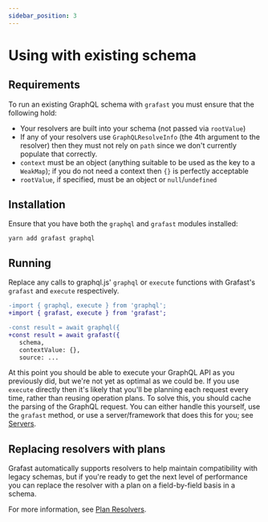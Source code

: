 ```yaml
---
sidebar_position: 3
---
```


# Using with existing schema

## Requirements

To run an existing GraphQL schema with `grafast` you must ensure that the
following hold:

- Your resolvers are built into your schema (not passed via `rootValue`)
- If any of your resolvers use `GraphQLResolveInfo` (the 4th argument to the
  resolver) then they must not rely on `path` since we don't currently populate
  that correctly.
- `context` must be an object (anything suitable to be used as the key to a
  `WeakMap`); if you do not need a context then `{}` is perfectly acceptable
- `rootValue`, if specified, must be an object or `null`/`undefined`

## Installation

Ensure that you have both the `graphql` and `grafast` modules installed:

```
yarn add grafast graphql
```

## Running

Replace any calls to graphql.js' `graphql` or `execute` functions with Grafast's
`grafast` and `execute` respectively.

```diff
-import { graphql, execute } from 'graphql';
+import { grafast, execute } from 'grafast';

-const result = await graphql({
+const result = await grafast({
   schema,
   contextValue: {},
   source: ...
```

At this point you should be able to execute your GraphQL API as you previously
did, but we're not yet as optimal as we could be. If you use `execute` directly
then it's likely that you'll be planning each request every time, rather than
reusing operation plans. To solve this, you should cache the parsing of the
GraphQL request. You can either handle this yourself, use the `grafast` method,
or use a server/framework that does this for you; see [Servers][].

## Replacing resolvers with plans

Grafast automatically supports resolvers to help maintain compatibility with
legacy schemas, but if you're ready to get the next level of performance you can
replace the resolver with a plan on a field-by-field basis in a schema.

For more information, see [Plan Resolvers](./plan-resolvers).

[servers]: ./servers
